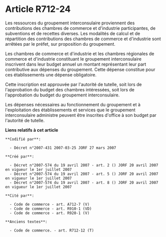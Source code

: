 # Article R712-24

Les ressources du groupement interconsulaire proviennent des contributions des chambres de commerce et d'industrie
participantes, de subventions et de recettes diverses. Les modalités de calcul et de répartition des contributions des
chambres de commerce et d'industrie sont arrêtées par le préfet, sur proposition du groupement.

Les chambres de commerce et d'industrie et les chambres régionales de commerce et d'industrie constituant le groupement
interconsulaire inscrivent dans leur budget annuel un montant représentant leur part contributive aux dépenses du groupement.
Cette dépense constitue pour ces établissements une dépense obligatoire.

Cette inscription est approuvée par l'autorité de tutelle, soit lors de l'approbation du budget des chambres intéressées,
soit lors de l'approbation du budget du groupement interconsulaire.

Les dépenses nécessaires au fonctionnement du groupement et à l'exploitation des établissements et services que le groupement
interconsulaire administre peuvent être inscrites d'office à son budget par l'autorité de tutelle.

**Liens relatifs à cet article**

	**Codifié par**:

	  - Décret n°2007-431 2007-03-25 JORF 27 mars 2007

	**Créé par**:

	  - Décret n°2007-574 du 19 avril 2007 - art. 2 () JORF 20 avril 2007 en vigueur le 1er juillet 2007
	  - Décret n°2007-574 du 19 avril 2007 - art. 5 () JORF 20 avril 2007 en vigueur le 1er juillet 2007
	  - Décret n°2007-574 du 19 avril 2007 - art. 8 () JORF 20 avril 2007 en vigueur le 1er juillet 2007

	**Cité par**:

	  - Code de commerce - art. A712-7 (V)
	  - Code de commerce - art. R910-1 (VD)
	  - Code de commerce - art. R920-1 (V)

	**Anciens textes**:

	  - Code de commerce. - art. R712-12 (T)
